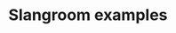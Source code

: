 <!--
SPDX-FileCopyrightText: 2024 Dyne.org foundation

SPDX-License-Identifier: CC-BY-NC-SA-4.0
-->

# Slangroom examples

<!--@include: db/index.md-->
<!--@include: ethereum/index.md-->
<!--@include: fs/index.md-->
<!--@include: git/index.md-->
<!--@include: helpers/index.md-->
<!--@include: http/index.md-->
